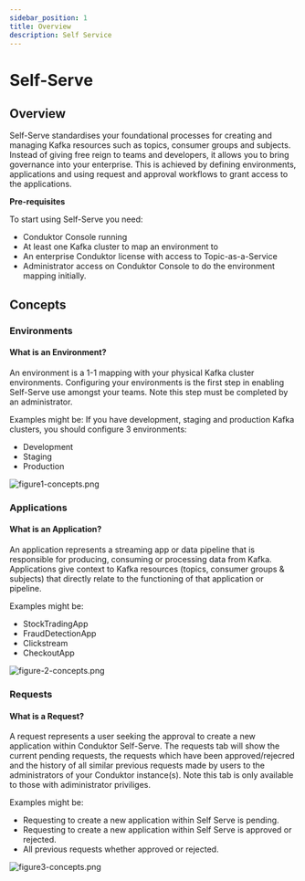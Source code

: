 ```yaml
---
sidebar_position: 1
title: Overview
description: Self Service
---
```


# Self-Serve

## Overview

Self-Serve standardises your foundational processes for creating and managing Kafka resources such as topics, consumer groups and subjects.
Instead of giving free reign to teams and developers, it allows you to bring governance into your enterprise. This is achieved by defining environments, applications and using request and approval workflows to grant access to the applications. 

**Pre-requisites**
 
To start using Self-Serve you need:
* Conduktor Console running
* At least one Kafka cluster to map an environment to
* An enterprise Conduktor license with access to Topic-as-a-Service
* Administrator access on Conduktor Console to do the environment mapping initially.

## Concepts

### Environments

#### What is an Environment?

An environment is a 1-1 mapping with your physical Kafka cluster environments.
Configuring your environments is the first step in enabling Self-Serve use amongst your teams. Note this step must be completed by an administrator.

Examples might be:
If you have development, staging and production Kafka clusters, you should configure 3 environments:
* Development
* Staging
* Production

![figure1-concepts.png](/img/self-serve/figure1-concepts.png)

### Applications
#### What is an Application?

An application represents a streaming app or data pipeline that is responsible for producing, consuming or processing data from Kafka.
Applications give context to Kafka resources (topics, consumer groups & subjects) that directly relate to the functioning of that application or pipeline.

Examples might be:
* StockTradingApp
* FraudDetectionApp
* Clickstream
* CheckoutApp

![figure-2-concepts.png](/img/self-serve/figure-2-concepts.png)

### Requests
#### What is a Request?
A request represents a user seeking the approval to create a new application within Conduktor Self-Serve. The requests tab will show the current pending requests, the requests which have been approved/rejecred and the history of all similar previous requests made by users to the administrators of your Conduktor instance(s). Note this tab is only available to those with adiministrator priviliges.

Examples might be:
* Requesting to create a new application within Self Serve is pending.
* Requesting to create a new application within Self Serve is approved or rejected.
* All previous requests whether approved or rejected.

![figure3-concepts.png](/img/self-serve/figure3-concepts.png)
